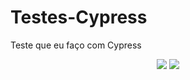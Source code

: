 # Testes-Cypress
Teste que eu faço com Cypress
<p align="center">
  <a href="https://www.cypress.io"><img src="https://cloud.githubusercontent.com/assets/1268976/20607953/d7ae489c-b24a-11e6-9cc4-91c6c74c5e88.png"/></a>
  <img src="https://avatars.githubusercontent.com/u/42016557?s=200&v=4"/>
</p>



